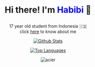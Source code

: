 # <p align="center">Hi there! I'm <span style="color:blue;">Habibi</span> 👋</p>

<p align="center">17 year old student from Indonesia 🇮🇩
<br> click <a href="https://ahmadhabibi14.github.io">here</a> to know about me</br></p>

<p align="center">
  <a href="https://github.com/anuraghazra/github-readme-stats">
    <img align="center" src="https://github-readme-stats.vercel.app/api?username=ahmadhabibi14&show_icons=true&count_private=true&theme=dracula" alt="Github Stats" />
  </a>
</p>
<p align="center">
  <a href="https://github.com/anuraghazra/github-readme-stats">
    <img align="center" src="https://github-readme-stats.vercel.app/api/top-langs/?username=ahmadhabibi14&layout=compact&theme=dracula" alt="Top Languages" />
  </a>
</p>
<p align="center"> <img src="https://gpvc.arturio.dev/ahmadhabibi14" alt="acier" /> </p>
